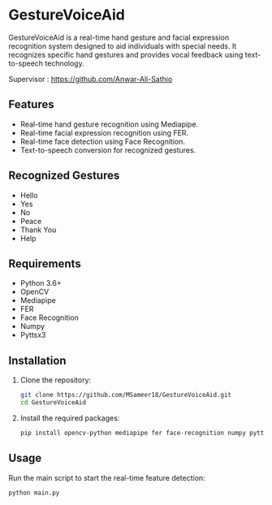 # GestureVoiceAid

GestureVoiceAid is a real-time hand gesture and facial expression recognition system designed to aid individuals with special needs. It recognizes specific hand gestures and provides vocal feedback using text-to-speech technology.

Supervisor : https://github.com/Anwar-Ali-Sathio

## Features

- Real-time hand gesture recognition using Mediapipe.
- Real-time facial expression recognition using FER.
- Real-time face detection using Face Recognition.
- Text-to-speech conversion for recognized gestures.

## Recognized Gestures

- Hello
- Yes
- No
- Peace
- Thank You
- Help

## Requirements

- Python 3.6+
- OpenCV
- Mediapipe
- FER
- Face Recognition
- Numpy
- Pyttsx3

## Installation

1. Clone the repository:

    ```sh
    git clone https://github.com/MSameer18/GestureVoiceAid.git
    cd GestureVoiceAid
    ```

2. Install the required packages:

    ```sh
    pip install opencv-python mediapipe fer face-recognition numpy pyttsx3
    ```

## Usage

Run the main script to start the real-time feature detection:

```sh
python main.py
